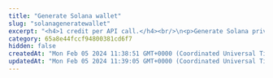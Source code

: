 ```yaml
---
title: "Generate Solana wallet"
slug: "solanageneratewallet"
excerpt: "<h4>1 credit per API call.</h4><br/>\n<p>Generate Solana private key and account address.</p>"
category: 65a8e44fccf94800381cd6f7
hidden: false
createdAt: "Mon Feb 05 2024 11:38:51 GMT+0000 (Coordinated Universal Time)"
updatedAt: "Mon Feb 05 2024 11:39:05 GMT+0000 (Coordinated Universal Time)"
---
```

